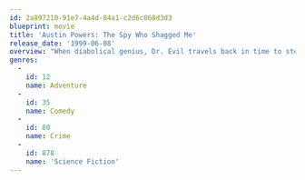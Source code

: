 ```yaml
---
id: 2a897210-91e7-4a4d-84a1-c2d6c068d3d3
blueprint: movie
title: 'Austin Powers: The Spy Who Shagged Me'
release_date: '1999-06-08'
overview: "When diabolical genius, Dr. Evil travels back in time to steal superspy Austin Powers's ‘mojo’, Austin must return to the swingin' '60s himself – with the help of American agent, Felicity Shagwell – to stop the dastardly plan. Once there, Austin faces off against Dr. Evil's army of minions and saves the world in his own unbelievably groovy way."
genres:
  -
    id: 12
    name: Adventure
  -
    id: 35
    name: Comedy
  -
    id: 80
    name: Crime
  -
    id: 878
    name: 'Science Fiction'
---
```

